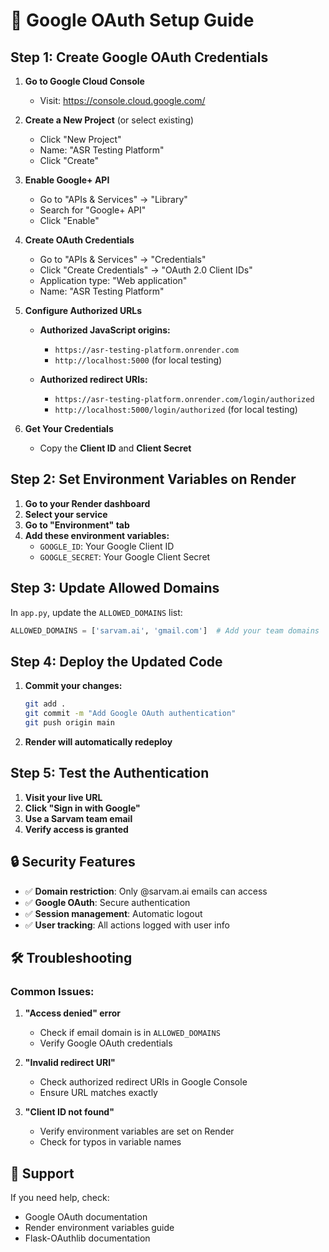 # 🔐 Google OAuth Setup Guide

## Step 1: Create Google OAuth Credentials

1. **Go to Google Cloud Console**
   - Visit: https://console.cloud.google.com/

2. **Create a New Project** (or select existing)
   - Click "New Project"
   - Name: "ASR Testing Platform"
   - Click "Create"

3. **Enable Google+ API**
   - Go to "APIs & Services" → "Library"
   - Search for "Google+ API"
   - Click "Enable"

4. **Create OAuth Credentials**
   - Go to "APIs & Services" → "Credentials"
   - Click "Create Credentials" → "OAuth 2.0 Client IDs"
   - Application type: "Web application"
   - Name: "ASR Testing Platform"

5. **Configure Authorized URLs**
   - **Authorized JavaScript origins:**
     - `https://asr-testing-platform.onrender.com`
     - `http://localhost:5000` (for local testing)
   
   - **Authorized redirect URIs:**
     - `https://asr-testing-platform.onrender.com/login/authorized`
     - `http://localhost:5000/login/authorized` (for local testing)

6. **Get Your Credentials**
   - Copy the **Client ID** and **Client Secret**

## Step 2: Set Environment Variables on Render

1. **Go to your Render dashboard**
2. **Select your service**
3. **Go to "Environment" tab**
4. **Add these environment variables:**
   - `GOOGLE_ID`: Your Google Client ID
   - `GOOGLE_SECRET`: Your Google Client Secret

## Step 3: Update Allowed Domains

In `app.py`, update the `ALLOWED_DOMAINS` list:

```python
ALLOWED_DOMAINS = ['sarvam.ai', 'gmail.com']  # Add your team domains
```

## Step 4: Deploy the Updated Code

1. **Commit your changes:**
   ```bash
   git add .
   git commit -m "Add Google OAuth authentication"
   git push origin main
   ```

2. **Render will automatically redeploy**

## Step 5: Test the Authentication

1. **Visit your live URL**
2. **Click "Sign in with Google"**
3. **Use a Sarvam team email**
4. **Verify access is granted**

## 🔒 Security Features

- ✅ **Domain restriction**: Only @sarvam.ai emails can access
- ✅ **Google OAuth**: Secure authentication
- ✅ **Session management**: Automatic logout
- ✅ **User tracking**: All actions logged with user info

## 🛠️ Troubleshooting

### Common Issues:

1. **"Access denied" error**
   - Check if email domain is in `ALLOWED_DOMAINS`
   - Verify Google OAuth credentials

2. **"Invalid redirect URI"**
   - Check authorized redirect URIs in Google Console
   - Ensure URL matches exactly

3. **"Client ID not found"**
   - Verify environment variables are set on Render
   - Check for typos in variable names

## 📧 Support

If you need help, check:
- Google OAuth documentation
- Render environment variables guide
- Flask-OAuthlib documentation




